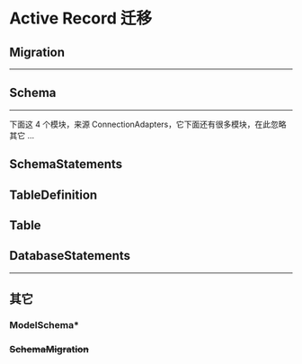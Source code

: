 # Active Record 迁移

## Migration

---

## Schema

---

下面这 4 个模块，来源 ConnectionAdapters，它下面还有很多模块，在此忽略其它 ...

## SchemaStatements

## TableDefinition

## Table

## DatabaseStatements

---

## 其它

### ModelSchema*

### ~~SchemaMigration~~

